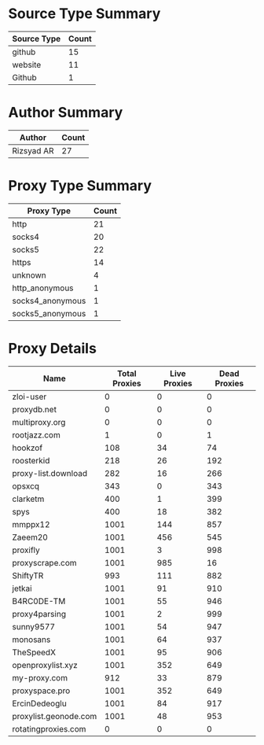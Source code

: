 # Source Type Summary

| Source Type | Count |
|-------------|-------|
| github | 15 |
| website | 11 |
| Github | 1 |


# Author Summary

| Author | Count |
|--------|-------|
| Rizsyad AR | 27 |


# Proxy Type Summary

| Proxy Type | Count |
|------------|-------|
| http | 21 |
| socks4 | 20 |
| socks5 | 22 |
| https | 14 |
| unknown | 4 |
| http_anonymous | 1 |
| socks4_anonymous | 1 |
| socks5_anonymous | 1 |


# Proxy Details

| Name | Total Proxies | Live Proxies | Dead Proxies |
|------|---------------|--------------|---------------|
| zloi-user | 0 | 0 | 0 |
| proxydb.net | 0 | 0 | 0 |
| multiproxy.org | 0 | 0 | 0 |
| rootjazz.com | 1 | 0 | 1 |
| hookzof | 108 | 34 | 74 |
| roosterkid | 218 | 26 | 192 |
| proxy-list.download | 282 | 16 | 266 |
| opsxcq | 343 | 0 | 343 |
| clarketm | 400 | 1 | 399 |
| spys | 400 | 18 | 382 |
| mmppx12 | 1001 | 144 | 857 |
| Zaeem20 | 1001 | 456 | 545 |
| proxifly | 1001 | 3 | 998 |
| proxyscrape.com | 1001 | 985 | 16 |
| ShiftyTR | 993 | 111 | 882 |
| jetkai | 1001 | 91 | 910 |
| B4RC0DE-TM | 1001 | 55 | 946 |
| proxy4parsing | 1001 | 2 | 999 |
| sunny9577 | 1001 | 54 | 947 |
| monosans | 1001 | 64 | 937 |
| TheSpeedX | 1001 | 95 | 906 |
| openproxylist.xyz | 1001 | 352 | 649 |
| my-proxy.com | 912 | 33 | 879 |
| proxyspace.pro | 1001 | 352 | 649 |
| ErcinDedeoglu | 1001 | 84 | 917 |
| proxylist.geonode.com | 1001 | 48 | 953 |
| rotatingproxies.com | 0 | 0 | 0 |
